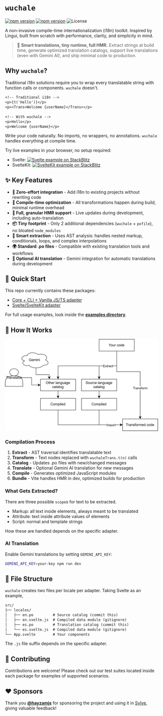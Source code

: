 # `wuchale`

[![npm version](https://img.shields.io/npm/v/wuchale)](https://www.npmjs.com/package/wuchale) [![npm version](https://img.shields.io/npm/v/@wuchale/svelte)](https://www.npmjs.com/package/@wuchale/svelte) ![License](https://img.shields.io/github/license/K1DV5/wuchale)

A non-invasive compile-time internationalization (i18n) toolkit.
Inspired by Lingui, built from scratch with performance, clarity, and
simplicity in mind.

> 🎯 **Smart translations, tiny runtime, full HMR.** Extract strings at build
> time, generate optimized translation catalogs, support live translations
> (even with Gemini AI), and ship minimal code to production.

## Why `wuchale`?

Traditional i18n solutions require you to wrap every translatable string with
function calls or components. `wuchale` doesn't.

```svelte
<!-- Traditional i18n -->
<p>{t('Hello')}</p>
<p><Trans>Welcome {userName}</Trans></p>

<!-- With wuchale -->
<p>Hello</p>
<p>Welcome {userName}</p>
```

Write your code naturally. No imports, no wrappers, no annotations.
`wuchale` handles everything at compile time.

Try live examples in your browser, no setup required:

- Svelte: [![Svelte example on StackBlitz](https://img.shields.io/badge/StackBlitz-Demo-blue?logo=stackblitz)](https://stackblitz.com/github/K1DV5/wuchale/tree/main/examples/svelte)
- SvelteKit: [![SvelteKit example on StackBlitz](https://img.shields.io/badge/StackBlitz-Demo-blue?logo=stackblitz)](https://stackblitz.com/github/K1DV5/wuchale/tree/main/examples/sveltekit)

## ✨ Key Features

- **🔧 Zero-effort integration** - Add i18n to existing projects without rewriting code
- **🚀 Compile-time optimization** - All transformations happen during build, minimal runtime overhead
- **🔄 Full, granular HMR support** - Live updates during development, including auto-translation
- **📦 Tiny footprint** - Only 2 additional dependencies (`wuchale` + `pofile`), no bloated `node_modules`
- **🎯 Smart extraction** - Uses AST analysis: handles nested markup, conditionals, loops, and complex interpolations
- **🌍 Standard .po files** - Compatible with existing translation tools and workflows
- **🤖 Optional AI translation** - Gemini integration for automatic translations during development

## 🚀 Quick Start

This repo currently contains these packages:

- [Core + CLI + Vanilla JS/TS adapter](https://github.com/K1DV5/wuchale/tree/main/packages/wuchale)
- [Svelte/SvelteKit adapter](https://github.com/K1DV5/wuchale/tree/main/packages/svelte)

For full usage examples, look inside the **[examples directory](https://github.com/K1DV5/wuchale/tree/main/examples)**.

## 📖 How It Works

![Diagram](https://raw.githubusercontent.com/K1DV5/wuchale/main/images/diagram.svg)

### Compilation Process

1. **Extract** - AST traversal identifies translatable text
2. **Transform** - Text nodes replaced with `wuchaleTrans.t(n)` calls
3. **Catalog** - Updates .po files with new/changed messages
4. **Translate** - Optional Gemini AI translation for new messages
5. **Compile** - Generates optimized JavaScript modules
6. **Bundle** - Vite handles HMR in dev, optimized builds for production

### What Gets Extracted?

There are three possible `scope`s for text to be extracted.

- Markup: all text inside elements, always meant to be translated
- Attribute: text inside attribute values of elements
- Script: normal and template strings

How these are handled depends on the specific adapter.

### AI Translation

Enable Gemini translations by setting `GEMINI_API_KEY`:

```bash
GEMINI_API_KEY=your-key npm run dev
```

## 📁 File Structure

`wuchale` creates two files per locale per adapter. Taking Svelte as an example,

```
src/
├── locales/
│   ├── en.po         # Source catalog (commit this)
│   ├── en.svelte.js  # Compiled data module (gitignore)
│   ├── es.po         # Translation catalog (commit this)
│   └── es.svelte.js  # Compiled data module (gitignore)
└── App.svelte        # Your components
```

The `.js` file suffix depends on the specific adapter.

## 🤝 Contributing

Contributions are welcome! Please check out our test suites located inside each package for examples of supported scenarios.

## ❤️ Sponsors

Thank you **[@hayzamjs](https://github.com/hayzamjs)** for sponsoring the
project and using it in [Sylve](https://github.com/AlchemillaHQ/Sylve), giving
valuable feedback!
